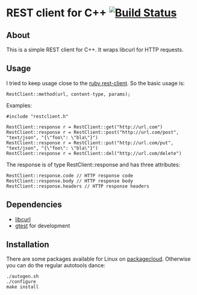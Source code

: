# REST client for C++ [![Build Status](https://travis-ci.org/mrtazz/restclient-cpp.svg?branch=master)](https://travis-ci.org/mrtazz/restclient-cpp)

## About
This is a simple REST client for C++. It wraps libcurl for HTTP requests.

## Usage
I tried to keep usage close to the [ruby rest-client][]. So the basic usage is:

    RestClient::method(url, content-type, params);

Examples:

    #include "restclient.h"

    RestClient::response r = RestClient::get("http://url.com")
    RestClient::response r = RestClient::post("http://url.com/post", "text/json", "{\"foo\": \"bla\"}")
    RestClient::response r = RestClient::put("http://url.com/put", "text/json", "{\"foo\": \"bla\"}")
    RestClient::response r = RestClient::del("http://url.com/delete")

The response is of type RestClient::response and has three attributes:

    RestClient::response.code // HTTP response code
    RestClient::response.body // HTTP response body
    RestClient::response.headers // HTTP response headers


## Dependencies
- [libcurl][]
- [gtest][] for development

## Installation
There are some packages available for Linux on [packagecloud][packagecloud].
Otherwise you can do the regular autotools dance:

```
./autogen.sh
./configure
make install
```


[libcurl]: http://curl.haxx.se/libcurl/
[ruby rest-client]: http://github.com/archiloque/rest-client
[gtest]: http://code.google.com/p/googletest/
[packagecloud]: https://packagecloud.io/mrtazz/restclient-cpp
